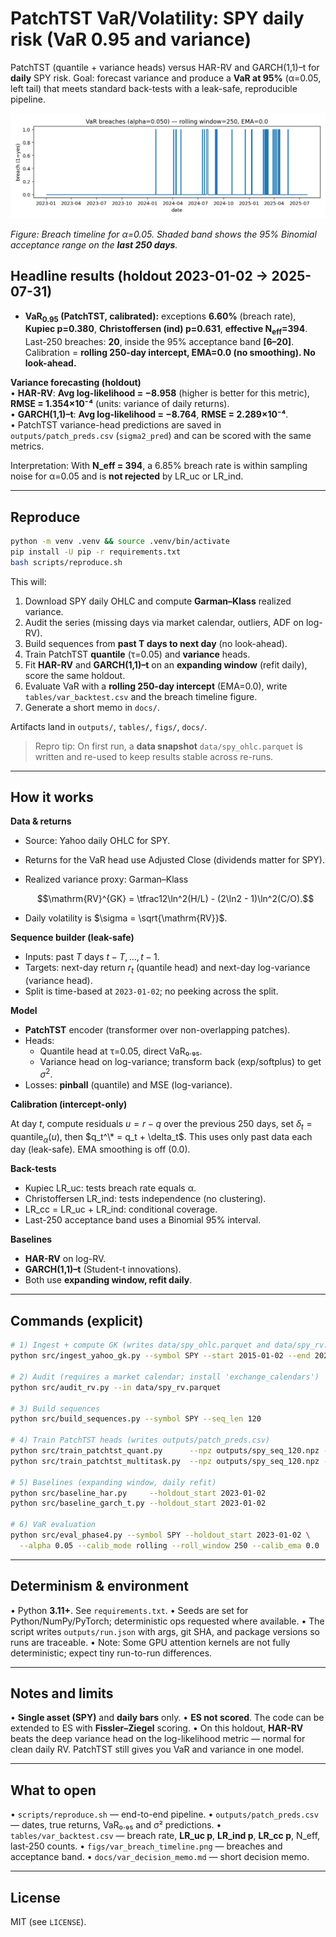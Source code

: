 # PatchTST VaR/Volatility: SPY daily risk (VaR 0.95 and variance)

PatchTST (quantile + variance heads) versus HAR-RV and GARCH(1,1)–t for **daily** SPY risk.
Goal: forecast variance and produce a **VaR at 95%** (α=0.05, left tail) that meets standard back-tests with a leak-safe, reproducible pipeline.

![VaR 0.95 breach timeline](figs/var_breach_timeline.png)

*Figure: Breach timeline for α=0.05. Shaded band shows the 95% Binomial acceptance range on the **last 250 days**.*

## Headline results (holdout 2023-01-02 → 2025-07-31)

<!-- VAR_HEAD_START -->
* **VaR<sub>0.95</sub> (PatchTST, calibrated):**
  exceptions **6.60%** (breach rate), **Kupiec p=0.380**, **Christoffersen (ind) p=0.631**, **effective N<sub>eff</sub>=394**.
  Last-250 breaches: **20**, inside the 95% acceptance band **[6–20]**.
  Calibration = **rolling 250-day intercept, EMA=0.0 (no smoothing). No look-ahead.**
<!-- VAR_HEAD_END -->

**Variance forecasting (holdout)**  
• **HAR-RV**: **Avg log-likelihood = −8.958** (higher is better for this metric), **RMSE = 1.354×10⁻⁴** (units: variance of daily returns).  
• **GARCH(1,1)–t**: **Avg log-likelihood = −8.764**, **RMSE = 2.289×10⁻⁴**.  
• PatchTST variance-head predictions are saved in `outputs/patch_preds.csv` (`sigma2_pred`) and can be scored with the same metrics.

Interpretation: With **N_eff = 394**, a 6.85% breach rate is within sampling noise for α=0.05 and is **not rejected** by LR_uc or LR_ind. 

---

## Reproduce

```bash
python -m venv .venv && source .venv/bin/activate
pip install -U pip -r requirements.txt
bash scripts/reproduce.sh
````

This will:

1. Download SPY daily OHLC and compute **Garman–Klass** realized variance.
2. Audit the series (missing days via market calendar, outliers, ADF on log-RV).
3. Build sequences from **past T days to next day** (no look-ahead).
4. Train PatchTST **quantile** (τ=0.05) and **variance** heads.
5. Fit **HAR-RV** and **GARCH(1,1)–t** on an **expanding window** (refit daily), score the same holdout.
6. Evaluate VaR with a **rolling 250-day intercept** (EMA=0.0), write `tables/var_backtest.csv` and the breach timeline figure.
7. Generate a short memo in `docs/`.

Artifacts land in `outputs/`, `tables/`, `figs/`, `docs/`.

> Repro tip: On first run, a **data snapshot** `data/spy_ohlc.parquet` is written and re-used to keep results stable across re-runs.

---

## How it works

**Data & returns**

- Source: Yahoo daily OHLC for SPY.
- Returns for the VaR head use Adjusted Close (dividends matter for SPY).
- Realized variance proxy: Garman–Klass

  $$\mathrm{RV}^{GK} = \tfrac12\ln^2(H/L) - (2\ln2 - 1)\ln^2(C/O).$$

- Daily volatility is $\sigma = \sqrt{\mathrm{RV}}$.

**Sequence builder (leak-safe)**

- Inputs: past $T$ days $t - T,\dots,t - 1$.
- Targets: next-day return $r_t$ (quantile head) and next-day log-variance (variance head).
- Split is time-based at `2023-01-02`; no peeking across the split.

**Model**

- **PatchTST** encoder (transformer over non-overlapping patches).
- Heads:
  - Quantile head at τ=0.05, direct VaR₀.₉₅.
  - Variance head on log-variance; transform back (exp/softplus) to get $\sigma^2$.
- Losses: **pinball** (quantile) and MSE (log-variance).

**Calibration (intercept-only)**

At day $t$, compute residuals $u = r - q$ over the previous 250 days, set $\delta_t = \mathrm{quantile}_\alpha(u)$, then
$q_t^\* = q_t + \delta_t$.
This uses only past data each day (leak-safe). EMA smoothing is off (0.0).

**Back-tests**

- Kupiec LR\_uc: tests breach rate equals α.
- Christoffersen LR\_ind: tests independence (no clustering).
- LR\_cc = LR\_uc + LR\_ind: conditional coverage.
- Last-250 acceptance band uses a Binomial 95% interval.

**Baselines**

- **HAR-RV** on log-RV.
- **GARCH(1,1)–t** (Student-t innovations).
- Both use **expanding window, refit daily**.


---

## Commands (explicit)

```bash
# 1) Ingest + compute GK (writes data/spy_ohlc.parquet and data/spy_rv.parquet)
python src/ingest_yahoo_gk.py --symbol SPY --start 2015-01-02 --end 2025-07-31

# 2) Audit (requires a market calendar; install 'exchange_calendars')
python src/audit_rv.py --in data/spy_rv.parquet

# 3) Build sequences
python src/build_sequences.py --symbol SPY --seq_len 120

# 4) Train PatchTST heads (writes outputs/patch_preds.csv)
python src/train_patchtst_quant.py      --npz outputs/spy_seq_120.npz --split_date 2023-01-02
python src/train_patchtst_multitask.py  --npz outputs/spy_seq_120.npz --split_date 2023-01-02

# 5) Baselines (expanding window, daily refit)
python src/baseline_har.py     --holdout_start 2023-01-02
python src/baseline_garch_t.py --holdout_start 2023-01-02

# 6) VaR evaluation
python src/eval_phase4.py --symbol SPY --holdout_start 2023-01-02 \
  --alpha 0.05 --calib_mode rolling --roll_window 250 --calib_ema 0.0
```

---

## Determinism & environment

• Python **3.11+**. See `requirements.txt`.
• Seeds are set for Python/NumPy/PyTorch; deterministic ops requested where available.
• The script writes `outputs/run.json` with args, git SHA, and package versions so runs are traceable.
• Note: Some GPU attention kernels are not fully deterministic; expect tiny run-to-run differences.

---

## Notes and limits

• **Single asset (SPY)** and **daily bars** only.
• **ES not scored**. The code can be extended to ES with **Fissler–Ziegel** scoring.
• On this holdout, **HAR-RV** beats the deep variance head on the log-likelihood metric — normal for clean daily RV. PatchTST still gives you VaR and variance in one model.

---

## What to open

• `scripts/reproduce.sh` — end-to-end pipeline.
• `outputs/patch_preds.csv` — dates, true returns, VaR₀.₉₅ and σ² predictions.
• `tables/var_backtest.csv` — breach rate, **LR\_uc p**, **LR\_ind p**, **LR\_cc p**, N\_eff, last-250 counts.
• `figs/var_breach_timeline.png` — breaches and acceptance band.
• `docs/var_decision_memo.md` — short decision memo.

---

## License

MIT (see `LICENSE`).

